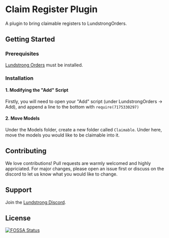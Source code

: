 # Claim Register Plugin
A plugin to bring claimable registers to LundstrongOrders.

## Getting Started

### Prerequisites

[Lundstrong Orders](https://github.com/Lundstrong/LundstrongOrders) must be installed.

### Installation

#### 1. Modifying the "Add" Script
Firstly, you will need to open your "Add" script (under LundstrongOrders -> Add), and append a line to the bottom with `require(7175330297)`

#### 2. Move Models
Under the Models folder, create a new folder called `Claimable`. Under here, move the models you would like to be claimable into it.

## Contributing
We love contributions! Pull requests are warmly welcomed and highly appriciated. For major changes, please open an issue first or discuss on the discord to let us know what you would like to change.

## Support
Join the [Lundstrong Discord](https://discord.gg/2w9PmHZPwX).

## License
[![FOSSA Status](https://app.fossa.com/api/projects/git%2Bgithub.com%2FLundstrong%2FClaim-Register-Plugin.svg?type=large)](https://app.fossa.com/projects/git%2Bgithub.com%2FLundstrong%2FClaim-Register-Plugin?ref=badge_large)

